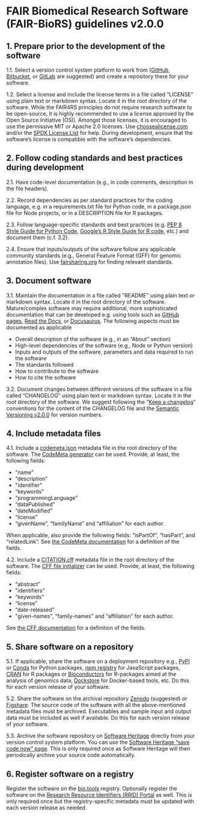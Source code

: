 # FAIR Biomedical Research Software (FAIR-BioRS) guidelines v2.0.0

## 1. Prepare prior to the development of the software

1.1. Select a version control system platform to work from ([GitHub](https://github.com/), [Bitbucket](https://bitbucket.org/), or [GitLab](https://gitlab.com/) are suggested) and create a repository there for your software.

1.2. Select a license and include the license terms in a file called “LICENSE” using plain text or markdown syntax. Locate it in the root directory of the software. While the FAIR4RS principles do not require research software to be open-source, it is highly recommended to use a license approved by the Open Source Initiative (OSI). Amongst those licenses, it is encouraged to use the permissive MIT or Apache 2.0 licenses. Use [choosealicense.com](https://choosealicense.com/) and/or the [SPDX License List](https://spdx.org/licenses/) for help. During development, ensure that the software’s license is compatible with the software’s dependencies.

## 2. Follow coding standards and best practices during development

2.1. Have code-level documentation (e.g., in code comments, description in the file headers).

2.2. Record dependencies as per standard practices for the coding language, e.g. in a requirements.txt file for Python code, in a package.json file for Node projects, or in a DESCRIPTION file for R packages.

2.3. Follow language-specific standards and best practices (e.g. [PEP 8 Style Guide for Python Code](https://peps.python.org/pep-0008/), [Google’s R Style Guide for R code](https://google.github.io/styleguide/Rguide.html), etc.) and document them (c.f. 3.2).

2.4. Ensure that inputs/outputs of the software follow any applicable community standards (e.g., General Feature Format (GFF) for genomic annotation files). Use [fairsharing.org](https://fairsharing.org/) for finding relevant standards.

## 3. Document software 

3.1. Maintain the documentation in a file called "README" using plain text or markdown syntax. Locate it in the root directory of the software. Mature/complex software may require additional, more sophisticated documentation that can be developed e.g. using tools such as [GitHub pages](https://pages.github.com/), [Read the Docs](https://readthedocs.org/), or [Docusaurus](https://docusaurus.io/). The following aspects must be documented as applicable
 - Overall description of the software (e.g., in an “About” section)
 - High-level dependencies of the software (e.g., Node or Python version)
 - Inputs and outputs of the software, parameters and data required to run the software
 - The standards followed
 - How to contribute to the software
 - How to cite the software

3.2. Document changes between different versions of the software in a file called “CHANGELOG” using plain text or markdown syntax. Locate it in the root directory of the software. We suggest following the “[Keep a changelog](https://keepachangelog.com/)” conventions for the content of the CHANGELOG file and the [Semantic Versioning v2.0.0](https://semver.org/spec/v2.0.0.html) for version numbers.

## 4. Include metadata files

4.1. Include a [codemeta.json](https://codemeta.github.io/index.html) metadata file in the root directory of the software. The [CodeMeta generator](https://codemeta.github.io/codemeta-generator/) can be used. Provide, at least, the following fields: 
- “name”
- “description”
- "identifier"
- “keywords”
- “programmingLanguage”
- “dataPublished”
- “dateModified”
- “license”
- “givenName”, “familyName” and “affiliation” for each author.

When applicable, also provide the following fields: “isPartOf”, “hasPart”, and “relatedLink“. See [the CodeMeta documentation](https://codemeta.github.io/terms/) for a definition of the fields. 

4.2. Include a [CITATION.cff](https://citation-file-format.github.io/) metadata file in the root directory of the software. The [CFF file initializer](https://citation-file-format.github.io/cff-initializer-javascript/) can be used. Provide, at least, the following fields: 
- “abstract”
- "identifiers"
- “keywords”
- “license”
- “date-released”
- "given-names", “family-names" and “affiliation” for each author.

See [the CFF documentation](https://github.com/citation-file-format/citation-file-format/blob/main/schema-guide.md) for a definition of the fields. 


## 5. Share software on a repository

5.1. If applicable, share the software on a deployment repository e.g., [PyPI](https://pypi.org/) or [Conda](https://anaconda.org/anaconda/repo) for Python packages, [npm registry](https://www.npmjs.com/) for JavaScript packages, [CRAN](https://cran.r-project.org/) for R packages or [Bioconductors](https://www.bioconductor.org/) for R-packages aimed at the analysis of genomics data, [Dockstore](https://dockstore.org/) for Docker-based tools, etc. Do this for each version release of your software.

5.2. Share the software on the archival repository [Zenodo](https://zenodo.org/) (suggested) or [Figshare](https://figshare.com/). The source code of the software with all the above-mentioned metadata files must be archived. Executables and sample input and output data must be included as well if available. Do this for each version release of your software.

5.3. Archive the software repository on [Software Heritage](https://www.softwareheritage.org/) directly from your version control system platform. You can use the [Software Heritage “save code now” page](https://archive.softwareheritage.org/save/). This is only required once as Software Heritage will then periodically archive your source code automatically.

## 6. Register software on a registry
Register the software on the [bio.tools](https://bio.tools/) registry. Optionally register the software on the [Research Resource Identifiers (RRID) Portal](https://scicrunch.org/resources/about/resource) as well. This is only required once but the registry-specific metadata must be updated with each version release as needed.


